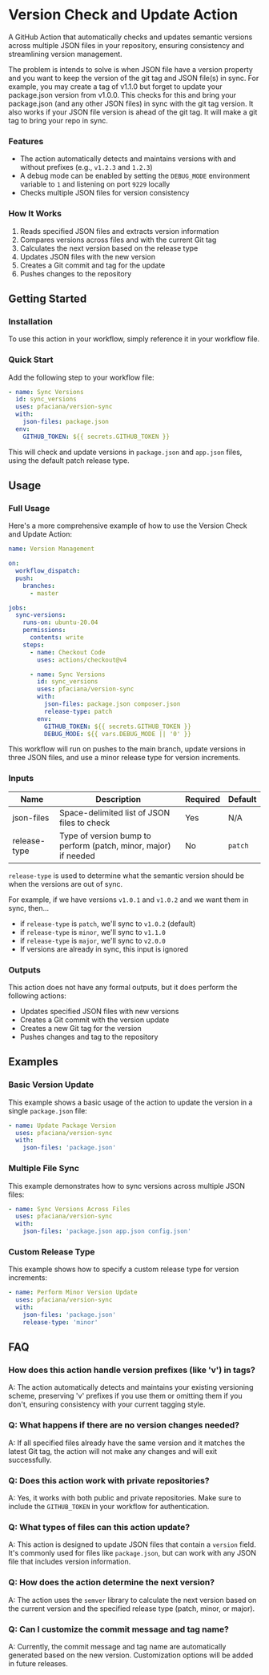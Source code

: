 # Version Check and Update Action

A GitHub Action that automatically checks and updates semantic versions across multiple JSON files in your repository, ensuring consistency and streamlining version management.

The problem is intends to solve is when JSON file have a version property and you want to keep the version of the git tag and JSON file(s) in sync. For example, you may create a tag of v1.1.0 but forget to update your package.json version from v1.0.0. This checks for this and bring your package.json (and any other JSON files) in sync with the git tag version. It also works if your JSON file version is ahead of the git tag. It will make a git tag to bring your repo in sync.
### Features

- The action automatically detects and maintains versions with and without prefixes (e.g., `v1.2.3` and `1.2.3`) 
- A debug mode can be enabled by setting the `DEBUG_MODE` environment variable to `1` and listening on port `9229` locally
- Checks multiple JSON files for version consistency

### How It Works

1. Reads specified JSON files and extracts version information
2. Compares versions across files and with the current Git tag
3. Calculates the next version based on the release type
4. Updates JSON files with the new version
5. Creates a Git commit and tag for the update
6. Pushes changes to the repository

## Getting Started

### Installation

To use this action in your workflow, simply reference it in your workflow file.

### Quick Start

Add the following step to your workflow file:

```yaml
- name: Sync Versions  
  id: sync_versions  
  uses: pfaciana/version-sync
  with:
    json-files: package.json
  env:  
    GITHUB_TOKEN: ${{ secrets.GITHUB_TOKEN }}
```

This will check and update versions in `package.json` and `app.json` files, using the default patch release type.

## Usage

### Full Usage

Here's a more comprehensive example of how to use the Version Check and Update Action:

```yaml
name: Version Management

on:
  workflow_dispatch:
  push:
    branches:
      - master

jobs:
  sync-versions:
    runs-on: ubuntu-20.04
    permissions:
      contents: write
    steps:
      - name: Checkout Code
        uses: actions/checkout@v4

      - name: Sync Versions
        id: sync_versions
        uses: pfaciana/version-sync
        with:
          json-files: package.json composer.json
          release-type: patch
        env:
          GITHUB_TOKEN: ${{ secrets.GITHUB_TOKEN }}
          DEBUG_MODE: ${{ vars.DEBUG_MODE || '0' }}
```

This workflow will run on pushes to the main branch, update versions in three JSON files, and use a minor release type for version increments.

### Inputs

| Name         | Description                                                     | Required | Default |
| ------------ | --------------------------------------------------------------- | -------- | ------- |
| json-files   | Space-delimited list of JSON files to check                     | Yes      | N/A     |
| release-type | Type of version bump to perform (patch, minor, major) if needed | No       | `patch` |
`release-type` is used to determine what the semantic version should be when the versions are out of sync.
 
For example, if we have versions `v1.0.1` and `v1.0.2` and we want them in sync, then...
* if `release-type` is `patch`, we'll sync to `v1.0.2` (default)
* if `release-type` is `minor`, we'll sync to `v1.1.0` 
* if `release-type` is `major`, we'll sync to `v2.0.0`
* If versions are already in sync, this input is ignored
### Outputs

This action does not have any formal outputs, but it does perform the following actions:

- Updates specified JSON files with new versions
- Creates a Git commit with the version update
- Creates a new Git tag for the version
- Pushes changes and tag to the repository

## Examples

### Basic Version Update

This example shows a basic usage of the action to update the version in a single `package.json` file:

```yaml
- name: Update Package Version
  uses: pfaciana/version-sync
  with:
    json-files: 'package.json'
```

### Multiple File Sync

This example demonstrates how to sync versions across multiple JSON files:

```yaml
- name: Sync Versions Across Files
  uses: pfaciana/version-sync
  with:
    json-files: 'package.json app.json config.json'
```

### Custom Release Type

This example shows how to specify a custom release type for version increments:

```yaml
- name: Perform Minor Version Update
  uses: pfaciana/version-sync
  with:
    json-files: 'package.json'
    release-type: 'minor'
```

## FAQ

### How does this action handle version prefixes (like 'v') in tags?

A: The action automatically detects and maintains your existing versioning scheme, preserving 'v' prefixes if you use them or omitting them if you don't, ensuring consistency with your current tagging style.

### Q: What happens if there are no version changes needed?

A: If all specified files already have the same version and it matches the latest Git tag, the action will not make any changes and will exit successfully.

### Q: Does this action work with private repositories?

A: Yes, it works with both public and private repositories. Make sure to include the `GITHUB_TOKEN` in your workflow for authentication.

### Q: What types of files can this action update?

A: This action is designed to update JSON files that contain a `version` field. It's commonly used for files like `package.json`, but can work with any JSON file that includes version information.

### Q: How does the action determine the next version?

A: The action uses the `semver` library to calculate the next version based on the current version and the specified release type (patch, minor, or major).

### Q: Can I customize the commit message and tag name?

A: Currently, the commit message and tag name are automatically generated based on the new version. Customization options will be added in future releases.